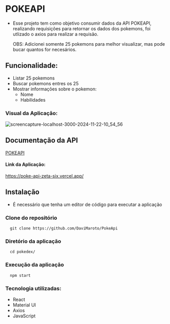 # POKEAPI
- Esse projeto tem como objetivo consumir dados da API POKEAPI, realizando requisições para retornar os dados dos pokemons, foi utlizado o axios para realizar a requisão.

  OBS: Adicionei somente 25 pokemons para melhor visualizar, mas pode bucar quantos for necesários.
  
## Funcionalidade:
- Listar 25 pokemons
- Buscar pokemons entres os 25
- Mostrar informações sobre o pokemon:
  - Nome
  - Habilidades

### Visual da Aplicação:
![screencapture-localhost-3000-2024-11-22-10_54_56](https://github.com/user-attachments/assets/0f7677aa-6d48-4a82-935f-7bd5cb05f017)

## Documentação da API
[POKEAPI](https://pokeapi.co/)

#### Link da Aplicação:
https://poke-api-zeta-six.vercel.app/


## Instalação

- É necessário que tenha um editor de código para executar a aplicação

### Clone do repositório 
```
  git clone https://github.com/DaviMaroto/PokeApi
```
### Diretório da aplicação  
```
  cd pokedex/
```
### Execução da aplicação
```
  npm start
```
### Tecnologia utilizadas: 
- React 
- Material UI
- Axios
- JavaScript




